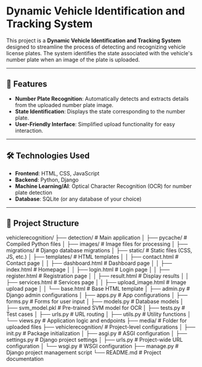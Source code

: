 # Dynamic Vehicle Identification and Tracking System  

This project is a **Dynamic Vehicle Identification and Tracking System** designed to streamline the process of detecting and recognizing vehicle license plates. The system identifies the state associated with the vehicle's number plate when an image of the plate is uploaded.  

---

## 🚀 Features  

- **Number Plate Recognition**: Automatically detects and extracts details from the uploaded number plate image.  
- **State Identification**: Displays the state corresponding to the number plate.  
- **User-Friendly Interface**: Simplified upload functionality for easy interaction.  

---

## 🛠️ Technologies Used  

- **Frontend**: HTML, CSS, JavaScript  
- **Backend**: Python, Django  
- **Machine Learning/AI**: Optical Character Recognition (OCR) for number plate detection  
- **Database**: SQLite (or any database of your choice)  

---

## 📂 Project Structure  

vehiclerecognition/
├── detection/ # Main application
│ ├── pycache/ # Compiled Python files
│ ├── images/ # Image files for processing
│ ├── migrations/ # Django database migrations
│ ├── static/ # Static files (CSS, JS, etc.)
│ ├── templates/ # HTML templates
│ │ ├── contact.html # Contact page
│ │ ├── dashboard.html # Dashboard page
│ │ ├── index.html # Homepage
│ │ ├── login.html # Login page
│ │ ├── register.html # Registration page
│ │ ├── result.html # Display results
│ │ ├── services.html # Services page
│ │ ├── upload_image.html # Image upload page
│ │ └── base.html # Base HTML template
│ ├── admin.py # Django admin configurations
│ ├── apps.py # App configurations
│ ├── forms.py # Forms for user input
│ ├── models.py # Database models
│ ├── svm_model.pkl # Pre-trained SVM model for OCR
│ ├── tests.py # Test cases
│ ├── urls.py # URL routing
│ ├── utils.py # Utility functions
│ └── views.py # Application logic and endpoints
├── media/ # Folder for uploaded files
├── vehiclerecognition/ # Project-level configurations
│ ├── init.py # Package initialization
│ ├── asgi.py # ASGI configuration
│ ├── settings.py # Django project settings
│ ├── urls.py # Project-wide URL configuration
│ └── wsgi.py # WSGI configuration
├── manage.py # Django project management script
└── README.md # Project documentation
